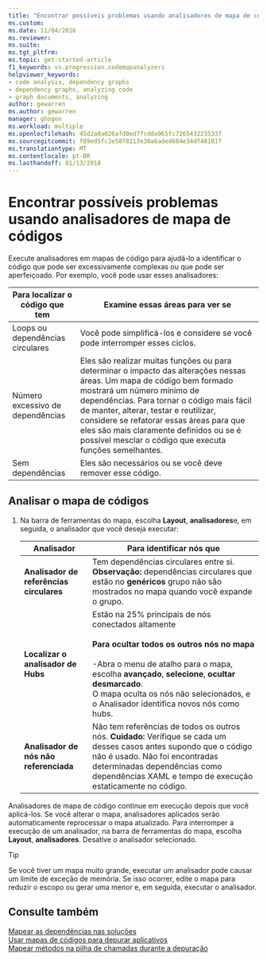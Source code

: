 ```yaml
---
title: "Encontrar possíveis problemas usando analisadores de mapa de código | Microsoft Docs"
ms.custom: 
ms.date: 11/04/2016
ms.reviewer: 
ms.suite: 
ms.tgt_pltfrm: 
ms.topic: get-started-article
f1_keywords: vs.progression.codemapanalyzers
helpviewer_keywords:
- code analysis, dependency graphs
- dependency graphs, analyzing code
- graph documents, analyzing
author: gewarren
ms.author: gewarren
manager: ghogen
ms.workload: multiple
ms.openlocfilehash: 45d2a0a026afd0ed7fcdda965fc726543223533f
ms.sourcegitcommit: f89ed5fc2e5078213e30a6ade4604e34df48181f
ms.translationtype: MT
ms.contentlocale: pt-BR
ms.lasthandoff: 01/13/2018
---
```

# <a name="find-potential-problems-using-code-map-analyzers"></a>Encontrar possíveis problemas usando analisadores de mapa de códigos
Execute analisadores em mapas de código para ajudá-lo a identificar o código que pode ser excessivamente complexas ou que pode ser aperfeiçoado. Por exemplo, você pode usar esses analisadores:  
  
|**Para localizar o código que tem**|**Examine essas áreas para ver se**|  
|-------------------------------|--------------------------------------------|  
|Loops ou dependências circulares|Você pode simplificá-los e considere se você pode interromper esses ciclos.|  
|Número excessivo de dependências|Eles são realizar muitas funções ou para determinar o impacto das alterações nessas áreas. Um mapa de código bem formado mostrará um número mínimo de dependências. Para tornar o código mais fácil de manter, alterar, testar e reutilizar, considere se refatorar essas áreas para que eles são mais claramente definidos ou se é possível mesclar o código que executa funções semelhantes.|  
|Sem dependências|Eles são necessários ou se você deve remover esse código.|  
  
## <a name="analyze-code-maps"></a>Analisar o mapa de códigos  
  
1.  Na barra de ferramentas do mapa, escolha **Layout**, **analisadores**e, em seguida, o analisador que você deseja executar:  
  
    |**Analisador**|**Para identificar nós que**|  
    |------------------|--------------------------------|  
    |**Analisador de referências circulares**|Tem dependências circulares entre si. **Observação:** dependências circulares que estão no **genéricos** grupo não são mostrados no mapa quando você expande o grupo.|  
    |**Localizar o analisador de Hubs**|Estão na 25% principais de nós conectados altamente<br /><br /> **Para ocultar todos os outros nós no mapa**<br /><br /> -Abra o menu de atalho para o mapa, escolha **avançado**, **selecione**, **ocultar desmarcado**.<br />     O mapa oculta os nós não selecionados, e o Analisador identifica novos nós como hubs.|  
    |**Analisador de nós não referenciada**|Não tem referências de todos os outros nós. **Cuidado:** Verifique se cada um desses casos antes supondo que o código não é usado. Não foi encontradas determinadas dependências como dependências XAML e tempo de execução estaticamente no código.|  
  
 Analisadores de mapa de código continue em execução depois que você aplicá-los. Se você alterar o mapa, analisadores aplicados serão automaticamente reprocessar o mapa atualizado. Para interromper a execução de um analisador, na barra de ferramentas do mapa, escolha **Layout**, **analisadores**. Desative o analisador selecionado.  
  
> [!TIP]
>  Se você tiver um mapa muito grande, executar um analisador pode causar um limite de exceção de memória. Se isso ocorrer, edite o mapa para reduzir o escopo ou gerar uma menor e, em seguida, executar o analisador.  
  
## <a name="see-also"></a>Consulte também  
 [Mapear as dependências nas soluções](../modeling/map-dependencies-across-your-solutions.md)   
 [Usar mapas de códigos para depurar aplicativos](../modeling/use-code-maps-to-debug-your-applications.md)   
 [Mapear métodos na pilha de chamadas durante a depuração](../debugger/map-methods-on-the-call-stack-while-debugging-in-visual-studio.md)